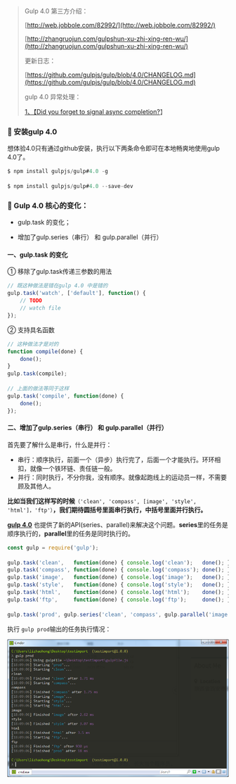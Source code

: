 > Gulp 4.0 第三方介绍：
>
> [http://web.jobbole.com/82992/](http://web.jobbole.com/82992/)
>
> [http://zhangruojun.com/gulpshun-xu-zhi-xing-ren-wu/](http://zhangruojun.com/gulpshun-xu-zhi-xing-ren-wu/)
>
> 更新日志：
>
> [https://github.com/gulpjs/gulp/blob/4.0/CHANGELOG.md](https://github.com/gulpjs/gulp/blob/4.0/CHANGELOG.md)
>
> gulp 4.0 异常处理：
>
> [1、【Did you forget to signal async completion?](https://stackoverflow.com/questions/36897877/gulp-error-the-following-tasks-did-not-complete-did-you-forget-to-signal-async)】

### 🏡 安装gulp 4.0

想体验4.0只有通过github安装，执行以下两条命令即可在本地畅爽地使用gulp 4.0了。

```js
$ npm install gulpjs/gulp#4.0 -g

$ npm install gulpjs/gulp#4.0 --save-dev
```

### 🎲 Gulp 4.0 核心的变化：

* gulp.task 的变化；

* 增加了gulp.series（串行） 和 gulp.parallel（并行）

#### 一、gulp.task 的变化

① 移除了gulp.task传递三参数的用法

```js
// 既这种做法是错在gulp 4.0 中是错的
gulp.task('watch', ['default'], function() {
    // TODO
    // watch file
});
```

② 支持具名函数

```js
// 这种做法才是对的
function compile(done) {
    done();
}
gulp.task(compile);

// 上面的做法等同于这样
gulp.task('compile', function(done) {
    done();
});
```

#### 二、增加了gulp.series（串行） 和 gulp.parallel（并行）

首先要了解什么是串行，什么是并行：

* 串行：顺序执行，前面一个（异步）执行完了，后面一个才能执行。环环相扣，就像一个铁环链、责任链一般。
* 并行：同时执行，不分你我，没有顺序。就像起跑线上的运动员一样，不需要顾及其他人。

**比如当我们这样写的时候**`（'clean', 'compass', [image', 'style', 'html']，'ftp'）`**，我们期待圆括号里面串行执行，中括号里面并行执行。**

[**gulp 4.0**](https://github.com/gulpjs/gulp/issues/803) 也提供了新的API\(series、parallel\)来解决这个问题。**series**里的任务是顺序执行的，**parallel**里的任务是同时执行的。

```js
const gulp = require('gulp');

gulp.task('clean',   function(done) { console.log('clean');   done(); });
gulp.task('compass', function(done) { console.log('compass'); done(); });
gulp.task('image',   function(done) { console.log('image');   done(); });
gulp.task('style',   function(done) { console.log('style');   done(); });
gulp.task('html',    function(done) { console.log('html');    done(); });
gulp.task('ftp',     function(done) { console.log('ftp');     done(); });

gulp.task('prod', gulp.series('clean', 'compass', gulp.parallel('image', 'style', 'html'), 'ftp'));
```

执行 `gulp prod`输出的任务执行情况：

![](/assets/asd123dfsdfsdfimport.png)

